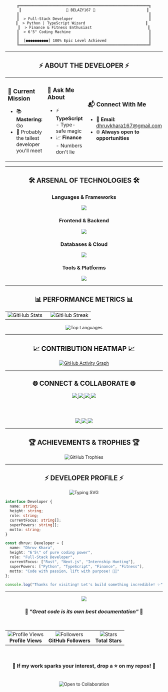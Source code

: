 
  
<div align="center">

```ascii
╔══════════════════════════════════════════════════════════╗
║                    🚀 BELAZY167 🚀                       ║
║                                                          ║
║  > Full-Stack Developer                                  ║
║  > Python | TypeScript Wizard                           ║  
║  > Finance & Fitness Enthusiast                         ║
║  > 6'5" Coding Machine                                   ║
║                                                          ║
║  [●●●●●●●●●●] 100% Epic Level Achieved                   ║
╚══════════════════════════════════════════════════════════╝
```
</div>

---

## <div align="center">⚡ **ABOUT THE DEVELOPER** ⚡</div>

<table align="center">
<tr>
<td width="33%">

### 🎯 **Current Mission**
- 📚 **Mastering:** Go 
- 🏀 Probably the tallest developer you'll meet

</td>
<td width="33%">
  
### 💬 **Ask Me About**

- ⚡ **TypeScript** - Type-safe magic
- 📈 **Finance** - Numbers don't lie


</td>
<td width="33%">

### 📬 **Connect With Me**
- 📧 **Email:** [dhruvkhara167@gmail.com](mailto:dhruvkhara167@gmail.com)
- 🌐 **Always open to opportunities**


</td>
</tr>
</table>

---

## <div align="center">🛠️ **ARSENAL OF TECHNOLOGIES** 🛠️</div>

<div align="center">

### **Languages & Frameworks**
<p>
<img src="https://skillicons.dev/icons?i=python,typescript,javascript,rust,cpp,c" />
</p>

### **Frontend & Backend**
<p>
<img src="https://skillicons.dev/icons?i=nextjs,react,nodejs,html,css" />
</p>

### **Databases & Cloud**
<p>
<img src="https://skillicons.dev/icons?i=mongodb,postgresql,gcp,firebase" />
</p>

### **Tools & Platforms**
<p>
<img src="https://skillicons.dev/icons?i=git,github,vscode,linux,docker,figma" />
</p>

</div>

---

## <div align="center">📊 **PERFORMANCE METRICS** 📊</div>

<div align="center">

<table>
<tr>
<td width="50%">

<img src="https://github-readme-stats.vercel.app/api?username=belazy167&show_icons=true&theme=tokyonight&hide_border=true&bg_color=0D1117&title_color=00D4FF&icon_color=00D4FF&text_color=FFFFFF" alt="GitHub Stats" />

</td>
<td width="50%">

<img src="https://github-readme-streak-stats.herokuapp.com/?user=belazy167&theme=tokyonight&hide_border=true&background=0D1117&stroke=00D4FF&ring=00D4FF&fire=FF6B6B&currStreakLabel=00D4FF" alt="GitHub Streak" />

</td>
</tr>
</table>

<img src="https://github-readme-stats.vercel.app/api/top-langs/?username=belazy167&layout=compact&theme=tokyonight&hide_border=true&bg_color=0D1117&title_color=00D4FF&text_color=FFFFFF" alt="Top Languages" />

</div>

---

## <div align="center">📈 **CONTRIBUTION HEATMAP** 📈</div>

<div align="center">

[![GitHub Activity Graph](https://github-readme-activity-graph.vercel.app/graph?username=belazy167&theme=tokyo-night&bg_color=0D1117&color=00D4FF&line=00D4FF&point=FF6B6B&area=true&hide_border=true)](https://github.com/ashutosh00710/github-readme-activity-graph)

</div>

---

## <div align="center">🌐 **CONNECT & COLLABORATE** 🌐</div>

<div align="center">

<a href="https://twitter.com/belazy167_">
<img src="https://img.shields.io/badge/Twitter-1DA1F2?style=for-the-badge&logo=twitter&logoColor=white" />
</a>
<a href="https://linkedin.com/in/belazy">
<img src="https://img.shields.io/badge/LinkedIn-0077B5?style=for-the-badge&logo=linkedin&logoColor=white" />
</a>
<a href="https://instagram.com/0xbelazy">
<img src="https://img.shields.io/badge/Instagram-E4405F?style=for-the-badge&logo=instagram&logoColor=white" />
</a>
<a href="https://www.youtube.com/channel/UCdSEnLPJJO7p573oCsmhPLA">
<img src="https://img.shields.io/badge/YouTube-FF0000?style=for-the-badge&logo=youtube&logoColor=white" />
</a>

<br><br>

<a href="https://www.hackerrank.com/be_lazy">
<img src="https://img.shields.io/badge/HackerRank-2EC866?style=for-the-badge&logo=hackerrank&logoColor=white" />
</a>
<a href="https://www.leetcode.com/belazy167">
<img src="https://img.shields.io/badge/LeetCode-FFA116?style=for-the-badge&logo=leetcode&logoColor=black" />
</a>
<a href="https://discord.gg/H532hE2">
<img src="https://img.shields.io/badge/Discord-5865F2?style=for-the-badge&logo=discord&logoColor=white" />
</a>

</div>

---

<div align="center">
  <h2>🏆 ACHIEVEMENTS & TROPHIES 🏆</h2>
</div>
<div align="center">
  <img src="https://github-profile-trophy.vercel.app/?username=belazy167&theme=tokyonight&column=4&row=2" alt="GitHub Trophies" />
</div>

---

<div align="center">

## ⚡ **DEVELOPER PROFILE** ⚡

<img src="https://readme-typing-svg.herokuapp.com?font=Fira+Code&size=22&duration=2000&pause=1000&color=00D4FF&center=true&vCenter=true&width=600&lines=class+DhruvKhara%3A;++++def+__init__(self)%3A;++++++++self.height+%3D+%226'5'%22;++++++++self.stack+%3D+%5B%22Python%22%2C+%22TypeScript%22%5D;++++++++self.status+%3D+%22Ready+to+build+amazing+things%22" alt="Typing SVG" />

</div>

<div align="left">

```typescript
interface Developer {
  name: string;
  height: string;
  role: string;
  currentFocus: string[];
  superPowers: string[];
  motto: string;
}

const dhruv: Developer = {
  name: "Dhruv Khara",
  height: "6'5\" of pure coding power",
  role: "Full-Stack Developer",
  currentFocus: ["Rust", "Next.js", "Internship Hunting"],
  superPowers: ["Python", "TypeScript", "Finance", "Fitness"],
  motto: "Code with passion, lift with purpose! 💪🚀"
};

console.log("Thanks for visiting! Let's build something incredible! ✨");
```

</div>

---

<div align="center">

<img src="https://capsule-render.vercel.app/api?type=waving&color=gradient&customColorList=6,11,20&height=100&section=footer&text=Let's%20Connect%20and%20Build%20Together!&fontSize=24&fontColor=fff&animation=twinkling" />

### 💫 _"Great code is its own best documentation"_ 💫

<br>

<table>
<tr>
<td align="center">
<img src="https://komarev.com/ghpvc/?username=belazy167&color=00d4ff&style=for-the-badge&label=Profile+Views" alt="Profile Views"  />
<br><b>Profile Views</b>
</td>
<td align="center">
<img src="https://img.shields.io/github/followers/belazy167?style=social" alt="Followers" />
<br><b>GitHub Followers</b>
</td>
<td align="center">
<img src="https://img.shields.io/github/stars/belazy167?style=social" alt="Stars" />
<br><b>Total Stars</b>
</td>
</tr>
</table>

<br>

### 🌟 **If my work sparks your interest, drop a ⭐ on my repos!** 🌟

<br>

<img src="https://img.shields.io/badge/Always%20Open%20To-Collaboration%20%26%20Opportunities-brightgreen?style=for-the-badge&logo=handshake&logoColor=white" alt="Open to Collaboration" />

</div>
